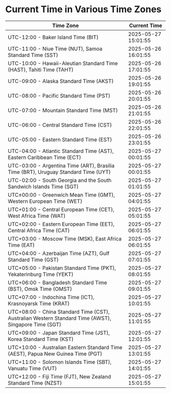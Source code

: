 # Current Time in Various Time Zones

| Time Zone | Current Time |
|-----------|--------------|
| UTC-12:00 - Baker Island Time (BIT) | 2025-05-27 15:01:55 |
| UTC-11:00 - Niue Time (NUT), Samoa Standard Time (SST) | 2025-05-26 16:01:55 |
| UTC-10:00 - Hawaii-Aleutian Standard Time (HAST), Tahiti Time (TAHT) | 2025-05-26 17:01:55 |
| UTC-09:00 - Alaska Standard Time (AKST) | 2025-05-26 19:01:55 |
| UTC-08:00 - Pacific Standard Time (PST) | 2025-05-26 20:01:55 |
| UTC-07:00 - Mountain Standard Time (MST) | 2025-05-26 21:01:55 |
| UTC-06:00 - Central Standard Time (CST) | 2025-05-26 22:01:55 |
| UTC-05:00 - Eastern Standard Time (EST) | 2025-05-26 23:01:55 |
| UTC-04:00 - Atlantic Standard Time (AST), Eastern Caribbean Time (ECT) | 2025-05-27 00:01:55 |
| UTC-03:00 - Argentina Time (ART), Brasília Time (BRT), Uruguay Standard Time (UYT) | 2025-05-27 00:01:55 |
| UTC-02:00 - South Georgia and the South Sandwich Islands Time (SGT) | 2025-05-27 01:01:55 |
| UTC±00:00 - Greenwich Mean Time (GMT), Western European Time (WET) | 2025-05-27 04:01:55 |
| UTC+01:00 - Central European Time (CET), West Africa Time (WAT) | 2025-05-27 05:01:55 |
| UTC+02:00 - Eastern European Time (EET), Central Africa Time (CAT) | 2025-05-27 06:01:55 |
| UTC+03:00 - Moscow Time (MSK), East Africa Time (EAT) | 2025-05-27 06:01:55 |
| UTC+04:00 - Azerbaijan Time (AZT), Gulf Standard Time (GST) | 2025-05-27 07:01:55 |
| UTC+05:00 - Pakistan Standard Time (PKT), Yekaterinburg Time (YEKT) | 2025-05-27 08:01:55 |
| UTC+06:00 - Bangladesh Standard Time (BST), Omsk Time (OMST) | 2025-05-27 09:01:55 |
| UTC+07:00 - Indochina Time (ICT), Krasnoyarsk Time (KRAT) | 2025-05-27 10:01:55 |
| UTC+08:00 - China Standard Time (CST), Australian Western Standard Time (AWST), Singapore Time (SGT) | 2025-05-27 11:01:55 |
| UTC+09:00 - Japan Standard Time (JST), Korea Standard Time (KST) | 2025-05-27 12:01:55 |
| UTC+10:00 - Australian Eastern Standard Time (AEST), Papua New Guinea Time (PGT) | 2025-05-27 13:01:55 |
| UTC+11:00 - Solomon Islands Time (SBT), Vanuatu Time (VUT) | 2025-05-27 14:01:55 |
| UTC+12:00 - Fiji Time (FJT), New Zealand Standard Time (NZST) | 2025-05-27 15:01:55 |
